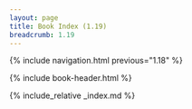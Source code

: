 ```yaml
---
layout: page
title: Book Index (1.19)
breadcrumb: 1.19
---
```

{% include navigation.html previous="1.18" %}

{% include book-header.html %}

{% include_relative _index.md %}